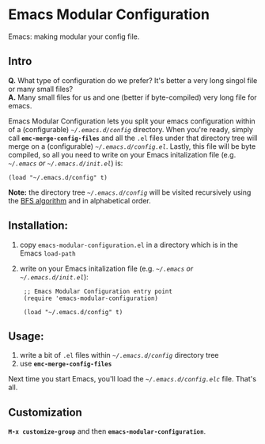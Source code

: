 Emacs Modular Configuration
===========================

Emacs: making modular your config file.

Intro
------------

**Q.** What type of configuration do we prefer? It's better a very long singol file or many small files?<br />
**A.** Many small files for us and one (better if byte-compiled) very long file for emacs.

Emacs Modular Configuration lets you split your emacs configuration within of a (configurable) *`~/.emacs.d/config`* directory. When you're ready, simply call **`emc-merge-config-files`** and all the `.el` files under that directory tree will merge on a (configurable) *`~/.emacs.d/config.el`*. Lastly, this file will be byte compiled, so all you need to write on your Emacs initalization file (e.g. *`~/.emacs` or `~/.emacs.d/init.el`*) is:

    (load "~/.emacs.d/config" t)

**Note:** the directory tree *`~/.emacs.d/config`* will be visited recursively using the [BFS algorithm](https://en.wikipedia.org/wiki/Breadth-first_search) and in alphabetical order.

Installation:
-------------

1. copy `emacs-modular-configuration.el` in a directory which is in the Emacs `load-path`
2. write on your Emacs initalization file (e.g. *`~/.emacs` or `~/.emacs.d/init.el`*):

        ;; Emacs Modular Configuration entry point
        (require 'emacs-modular-configuration)

        (load "~/.emacs.d/config" t)

Usage:
------

1. write a bit of `.el` files within *`~/.emacs.d/config`* directory tree
2. use **`emc-merge-config-files`**

Next time you start Emacs, you'll load the *`~/.emacs.d/config.elc`* file. That's all.

Customization
-------------

**`M-x customize-group`** and then **`emacs-modular-configuration`**.
